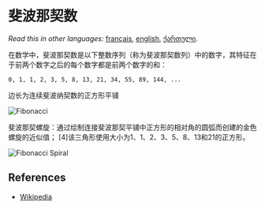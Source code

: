 # 斐波那契数

_Read this in other languages:_
[français](README.fr-FR.md),
[english](README.md),
[ქართული](README.ka-GE.md).

在数学中，斐波那契数是以下整数序列（称为斐波那契数列）中的数字，其特征在于前两个数字之后的每个数字都是前两个数字的和：

`0, 1, 1, 2, 3, 5, 8, 13, 21, 34, 55, 89, 144, ...`

边长为连续斐波纳契数的正方形平铺

![Fibonacci](https://upload.wikimedia.org/wikipedia/commons/d/db/34%2A21-FibonacciBlocks.png)


斐波那契螺旋：通过绘制连接斐波那契平铺中正方形的相对角的圆弧而创建的金色螺旋的近似值； [4]该三角形使用大小为1、1、2、3、5、8、13和21的正方形。

![Fibonacci Spiral](https://upload.wikimedia.org/wikipedia/commons/2/2e/FibonacciSpiral.svg)

## References

- [Wikipedia](https://en.wikipedia.org/wiki/Fibonacci_number)
